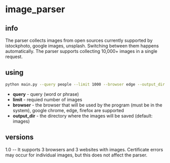 # image_parser
## info
The parser collects images from open sources currently supported by istockphoto, google images, unsplash. Switching between them happens automatically. The parser supports collecting 10,000+ images in a single request.
## using
```sh
python main.py --query people --limit 1000 --browser edge --output_dir people
```
- **query** - query (word or phrase)
- **limit** - requied number of images
- **browser** - the browser that will be used by the program (must be in the system), google chrome, edge, firefox are supported
- **output_dir** - the directory where the images will be saved (default: images)
## versions
1.0 -- It supports 3 browsers and 3 websites with images. Certificate errors may occur for individual images, but this does not affect the parser.
